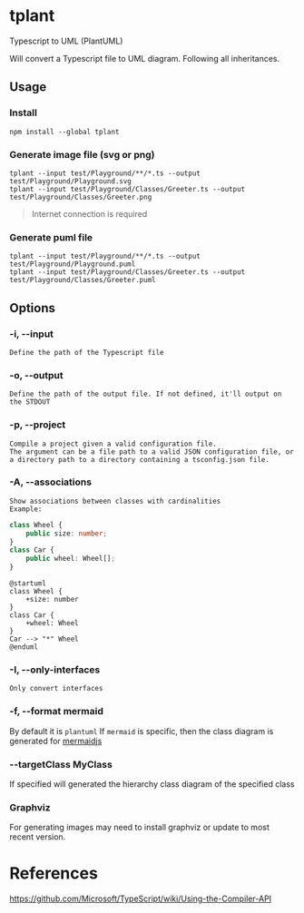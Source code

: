 # tplant
Typescript to UML (PlantUML)

Will convert a Typescript file to UML diagram. Following all inheritances.

## Usage

### Install
```shell
npm install --global tplant
```

### Generate image file (svg or png)
```shell
tplant --input test/Playground/**/*.ts --output test/Playground/Playground.svg
tplant --input test/Playground/Classes/Greeter.ts --output test/Playground/Classes/Greeter.png
```
> Internet connection is required

### Generate puml file
```shell
tplant --input test/Playground/**/*.ts --output test/Playground/Playground.puml
tplant --input test/Playground/Classes/Greeter.ts --output test/Playground/Classes/Greeter.puml
```

## Options

### -i, --input <path>
    Define the path of the Typescript file

### -o, --output <path>
    Define the path of the output file. If not defined, it'll output on the STDOUT

### -p, --project <path>
    Compile a project given a valid configuration file.
    The argument can be a file path to a valid JSON configuration file, or a directory path to a directory containing a tsconfig.json file.

### -A, --associations
    Show associations between classes with cardinalities
    Example:
```typescript
class Wheel {
    public size: number;
}
class Car {
    public wheel: Wheel[];
}
```
```plantuml
@startuml
class Wheel {
    +size: number
}
class Car {
    +wheel: Wheel
}
Car --> "*" Wheel
@enduml
```
### -I, --only-interfaces
    Only convert interfaces

### -f, --format mermaid

By default it is `plantuml`
If `mermaid` is specific, then the class diagram is generated for [mermaidjs](https://mermaid-js.github.io/mermaid/#/classDiagram)

### --targetClass MyClass

If specified will generated the hierarchy class diagram of the specified class

### Graphviz

For generating images may need to install graphviz or update to most recent version.

# References
https://github.com/Microsoft/TypeScript/wiki/Using-the-Compiler-API
